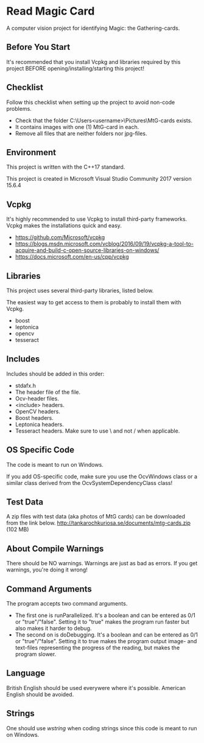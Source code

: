 # Read Magic Card
A computer vision project for identifying Magic: the Gathering-cards.

## Before You Start
It's recommended that you install Vcpkg and libraries required by this project
BEFORE opening/installing/starting this project!

## Checklist
Follow this checklist when setting up the project to avoid non-code problems.
 * Check that the folder C:\Users\<username>\Pictures\MtG-cards exists.
 * It contains images with one (1) MtG-card in each.
 * Remove all files that are neither folders nor jpg-files.
 
## Environment
This project is written with the C++17 standard.

This project is created in Microsoft Visual Studio Community 2017 version 15.6.4

## Vcpkg
It's highly recommended to use Vcpkg to install third-party frameworks.
Vcpkg makes the installations quick and easy.
 * https://github.com/Microsoft/vcpkg
 * https://blogs.msdn.microsoft.com/vcblog/2016/09/19/vcpkg-a-tool-to-acquire-and-build-c-open-source-libraries-on-windows/
 * https://docs.microsoft.com/en-us/cpp/vcpkg


## Libraries
This project uses several third-party libraries, listed below.

The easiest way to get access to them is probably to install them with Vcpkg.
 * boost
 * leptonica
 * opencv
 * tesseract

## Includes
Includes should be added in this order:
 * stdafx.h
 * The header file of the file.
 * Ocv-header files.
 * &lt;include&gt; headers.
 * OpenCV headers.
 * Boost headers.
 * Leptonica headers.
 * Tesseract headers.
 Make sure to use \ and not / when applicable.

## OS Specific Code
The code is meant to run on Windows.

If you add OS-specific code, make sure you use the OcvWindows class or
a similar class derived from the OcvSystemDependencyClass class!

## Test Data
A zip files with test data (aka photos of MtG cards) can be downloaded from the link below.
http://tankarochkuriosa.se/documents/mtg-cards.zip (102 MB)

## About Compile Warnings
There should be NO warnings. Warnings are just as bad as errors. If you get warnings, you're doing it wrong!

## Command Arguments
The program accepts two command arguments.
 * The first one is runParallelized. It's a boolean and can be entered as 0/1 or "true"/"false". Setting it to "true" makes the program run faster but also makes it harder to debug.
 * The second on is doDebugging. It's a boolean and can be entered as 0/1 or "true"/"false". Setting it to true makes the program output image- and text-files representing the progress of the reading, but makes the program slower.
 
 ## Language
 British English should be used everywere where it's possible. American English should be avoided.
 
 ## Strings
 One should use *wstring* when coding strings since this code is meant to run on Windows.
